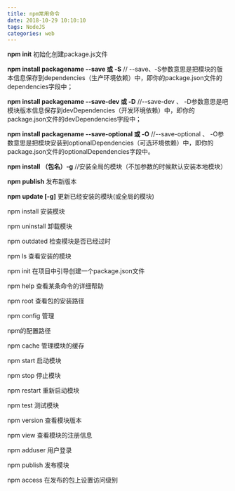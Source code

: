```yaml
---
title: npm常用命令
date: 2018-10-29 10:10:10
tags: NodeJS
categories: web
---
```


**npm init**        初始化创建package.js文件

**npm install packagename --save 或 -S**  // --save、-S参数意思是把模块的版本信息保存到dependencies（生产环境依赖）中，即你的package.json文件的dependencies字段中；

**npm install packagename --save-dev 或 -D**  //--save-dev 、 -D参数意思是吧模块版本信息保存到devDependencies（开发环境依赖）中，即你的package.json文件的devDependencies字段中；
<!-- more -->
**npm install packagename --save-optional 或 -O**   //--save-optional 、 -O参数意思是把模块安装到optionalDependencies（可选环境依赖）中，即你的package.json文件的optionalDependencies字段中。

**npm install  （包名）-g**    //安装全局的模块（不加参数的时候默认安装本地模块）

**npm publish**   发布新版本

**npm update [-g]**   更新已经安装的模块(或全局的模块)

npm install 安装模块

npm uninstall 卸载模块

npm outdated 检查模块是否已经过时

npm ls 查看安装的模块

npm init 在项目中引导创建一个package.json文件

npm help 查看某条命令的详细帮助

npm root 查看包的安装路径

npm config 管理

npm的配置路径

npm cache 管理模块的缓存

npm start 启动模块

npm stop 停止模块

npm restart 重新启动模块

npm test 测试模块

npm version 查看模块版本

npm view 查看模块的注册信息

npm adduser  用户登录

npm publish 发布模块

npm access 在发布的包上设置访问级别